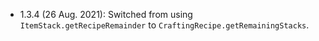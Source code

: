 - 1.3.4 (26 Aug. 2021): Switched from using `ItemStack.getRecipeRemainder` to `CraftingRecipe.getRemainingStacks`. 